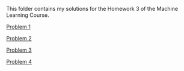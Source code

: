 This folder contains my solutions for the Homework 3 of the Machine Learning Course.

[Problem 1](https://colab.research.google.com/drive/1Y-fjA9DAAQjmucLBEBF3iqsQGIQkgI5b)

[Problem 2](https://colab.research.google.com/drive/1JEmeXASIIxKCNd3Jwv5MpRQM0p_C1cwS)

[Problem 3](https://colab.research.google.com/drive/1MqWScGCW5GMHG8jrGaVyQ7LGCa5iNQBs)

[Problem 4](https://colab.research.google.com/drive/1KGyuoaMf5UjTnGy7uRezyNsS9P9HG2yJ)
